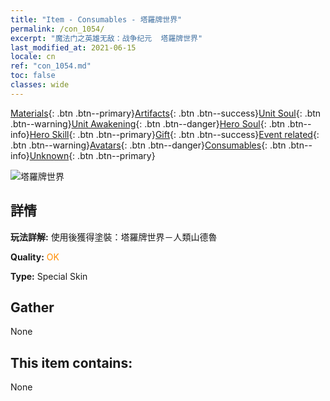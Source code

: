 ```yaml
---
title: "Item - Consumables - 塔羅牌世界"
permalink: /con_1054/
excerpt: "魔法门之英雄无敌：战争纪元  塔羅牌世界"
last_modified_at: 2021-06-15
locale: cn
ref: "con_1054.md"
toc: false
classes: wide
---
```

 [Materials](/ItemsCN/){: .btn .btn--primary}[Artifacts](/ItemsCN/Artifacts/){: .btn .btn--success}[Unit Soul](/ItemsCN/UnitSoul/){: .btn .btn--warning}[Unit Awakening](/ItemsCN/UnitAwakening/){: .btn .btn--danger}[Hero Soul](/ItemsCN/HeroSoul/){: .btn .btn--info}[Hero Skill](/ItemsCN/HeroSkill/){: .btn .btn--primary}[Gift](/ItemsCN/Gift/){: .btn .btn--success}[Event related](/ItemsCN/Events/){: .btn .btn--warning}[Avatars](/ItemsCN/Avatars/){: .btn .btn--danger}[Consumables](/ItemsCN/Consumables/){: .btn .btn--info}[Unknown](/ItemsCN/Unknown/){: .btn .btn--primary}

 ![塔羅牌世界](/images/h/h_HumanSandro3.jpg)

## 詳情
 **玩法詳解:** 使用後獲得塗裝：塔羅牌世界－人類山德魯

 **Quality:** <span style="color: #FF8C00">OK</span>

 **Type:** Special Skin

## Gather

  None

## This item contains:

  None

